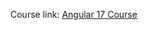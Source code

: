 Course link:
[Angular 17 Course](https://www.udemy.com/course/super-treinamento-de-angular-16-do-basico-ao-avancado/?couponCode=KEEPLEARNING)
